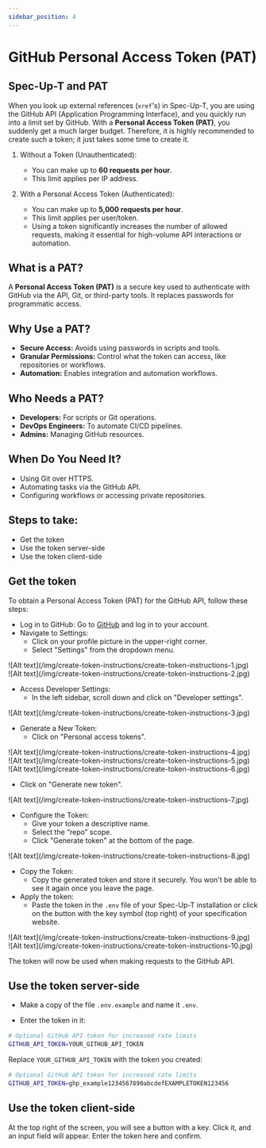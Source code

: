```yaml
---
sidebar_position: 4
---
```


# GitHub Personal Access Token (PAT)

## Spec-Up-T and PAT

When you look up external references (`xref`'s) in Spec-Up-T, you are using the GitHub API (Application Programming Interface), and you quickly run into a limit set by GitHub. With a **Personal Access Token (PAT)**, you suddenly get a much larger budget. Therefore, it is highly recommended to create such a token; it just takes some time to create it.

1. Without a Token (Unauthenticated):

    - You can make up to **60 requests per hour**.
    - This limit applies per IP address.

2. With a Personal Access Token (Authenticated):

    - You can make up to **5,000 requests per hour**.
    - This limit applies per user/token.
    - Using a token significantly increases the number of allowed requests, making it essential for high-volume API interactions or automation.

## What is a PAT?

A **Personal Access Token (PAT)** is a secure key used to authenticate with GitHub via the API, Git, or third-party tools. It replaces passwords for programmatic access.

## Why Use a PAT?

- **Secure Access:** Avoids using passwords in scripts and tools.
- **Granular Permissions:** Control what the token can access, like repositories or workflows.
- **Automation:** Enables integration and automation workflows.

## Who Needs a PAT?

- **Developers:** For scripts or Git operations.
- **DevOps Engineers:** To automate CI/CD pipelines.
- **Admins:** Managing GitHub resources.

## When Do You Need It?

- Using Git over HTTPS.
- Automating tasks via the GitHub API.
- Configuring workflows or accessing private repositories.

## Steps to take:

- Get the token
- Use the token server-side
- Use the token client-side

## Get the token

To obtain a Personal Access Token (PAT) for the GitHub API, follow these steps:

- Log in to GitHub: Go to [GitHub](https://github.com) and log in to your account.
- Navigate to Settings:
  - Click on your profile picture in the upper-right corner.
  - Select "Settings" from the dropdown menu.


<!-- <img className="image-xlarge" src={require('/static/img/create-token-instructions/create-token-instructions-1.jpg').default} alt="instructions how to create a token" /> -->

<div className='image-large'>
![Alt text](/img/create-token-instructions/create-token-instructions-1.jpg)
</div>

<div className='image-large'>
![Alt text](/img/create-token-instructions/create-token-instructions-2.jpg)
</div>


- Access Developer Settings:
  - In the left sidebar, scroll down and click on "Developer settings".
  
<div className='image-large'>
![Alt text](/img/create-token-instructions/create-token-instructions-3.jpg)
</div>


- Generate a New Token:
  - Click on "Personal access tokens".

<div className='image-large'>
![Alt text](/img/create-token-instructions/create-token-instructions-4.jpg)
</div>

<div className='image-large'>
![Alt text](/img/create-token-instructions/create-token-instructions-5.jpg)
</div>

<div className='image-large'>
![Alt text](/img/create-token-instructions/create-token-instructions-6.jpg)
</div>

  - Click on "Generate new token".



<div className='image-large'>
![Alt text](/img/create-token-instructions/create-token-instructions-7.jpg)
</div>




- Configure the Token:
  - Give your token a descriptive name.
  - Select the “repo” scope.
  - Click "Generate token" at the bottom of the page.

<div className='image-large'>
![Alt text](/img/create-token-instructions/create-token-instructions-8.jpg)
</div>

- Copy the Token:
  - Copy the generated token and store it securely. You won't be able to see it again once you leave the page.
- Apply the token:
  - Paste the token in the `.env` file of your Spec-Up-T installation or click on the button with the key symbol (top right) of your specification website.

<div className='image-large'>
![Alt text](/img/create-token-instructions/create-token-instructions-9.jpg)
</div>

<div className='image-large'>
![Alt text](/img/create-token-instructions/create-token-instructions-10.jpg)
</div>

The token will now be used when making requests to the GitHub API.


## Use the token server-side

- Make a copy of the file `.env.example` and name it `.env`.

- Enter the token in it:

```sh
# Optional GitHub API token for increased rate limits
GITHUB_API_TOKEN=YOUR_GITHUB_API_TOKEN
```

Replace `YOUR_GITHUB_API_TOKEN` with the token you created:

```sh
# Optional GitHub API token for increased rate limits
GITHUB_API_TOKEN=ghp_example1234567890abcdefEXAMPLETOKEN123456
```

## Use the token client-side

At the top right of the screen, you will see a button with a key. Click it, and an input field will appear. Enter the token here and confirm.
